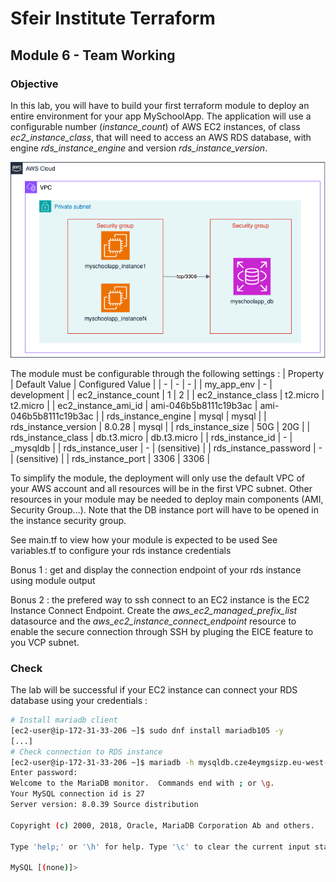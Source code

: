 # Sfeir Institute Terraform

## Module 6 - Team Working

### Objective

In this lab, you will have to build your first terraform module to deploy an entire environment for your app MySchoolApp. The application will use a configurable number (*instance_count*) of AWS EC2 instances, of class *ec2_instance_class*, that will need to access an AWS RDS database, with engine *rds_instance_engine* and version *rds_instance_version*. 

![alt text](../../../docs/assets/images/aws_lab_6.drawio.png "AWS Lab 6 Schema")


The module must be configurable through the following settings :
| Property | Default Value | Configured Value |
| - | - | - |
| my_app_env | - | development | 
| ec2_instance_count | 1 | 2 | 
| ec2_instance_class | t2.micro | t2.micro  | 
| ec2_instance_ami_id | ami-046b5b8111c19b3ac | ami-046b5b8111c19b3ac  | 
| rds_instance_engine | mysql | mysql | 
| rds_instance_version | 8.0.28 | mysql | 
| rds_instance_size | 50G | 20G |
| rds_instance_class | db.t3.micro | db.t3.micro |
| rds_instance_id | - | <your name>_mysqldb |
| rds_instance_user | - | <your name> (sensitive) |
| rds_instance_password | - | <your password> (sensitive) |
| rds_instance_port | 3306 | 3306 |

To simplify the module, the deployment will only use the default VPC of your AWS account and all resources will be in the first VPC subnet. Other resources in your module may be needed to deploy main components (AMI, Security Group...). Note that the DB instance port will have to be opened in the instance security group.

See main.tf to view how your module is expected to be used
See variables.tf to configure your rds instance credentials

Bonus 1 : get and display the connection endpoint of your rds instance using module output

Bonus 2 : the prefered way to ssh connect to an EC2 instance is the EC2 Instance Connect Endpoint. Create the *aws_ec2_managed_prefix_list* datasource and the *aws_ec2_instance_connect_endpoint* resource to enable the secure connection through SSH by pluging the EICE feature to you VCP subnet.

### Check

The lab will be successful if your EC2 instance can connect your RDS database using your credentials :
```bash 
# Install mariadb client
[ec2-user@ip-172-31-33-206 ~]$ sudo dnf install mariadb105 -y
[...]
# Check connection to RDS instance
[ec2-user@ip-172-31-33-206 ~]$ mariadb -h mysqldb.cze4eymgsizp.eu-west-1.rds.amazonaws.com -u cdarcy -p
Enter password: 
Welcome to the MariaDB monitor.  Commands end with ; or \g.
Your MySQL connection id is 27
Server version: 8.0.39 Source distribution

Copyright (c) 2000, 2018, Oracle, MariaDB Corporation Ab and others.

Type 'help;' or '\h' for help. Type '\c' to clear the current input statement.

MySQL [(none)]> 
```